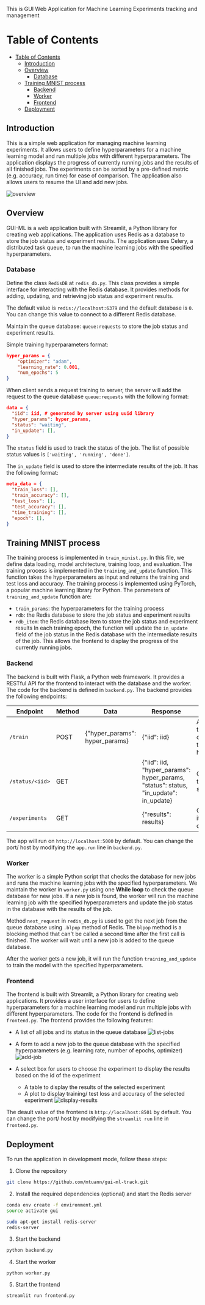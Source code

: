 This is GUI Web Application for Machine Learning Experiments tracking and management

# Table of Contents
- [Table of Contents](#table-of-contents)
  - [Introduction](#introduction)
  - [Overview](#overview)
    - [Database](#database)
  - [Training MNIST process](#training-mnist-process)
    - [Backend](#backend)
    - [Worker](#worker)
    - [Frontend](#frontend)
  - [Deployment](#deployment)
  


## Introduction

This is a simple web application for managing machine learning experiments. It allows users to define hyperparameters for a machine learning model and run multiple jobs with different hyperparameters. The application displays the progress of currently running jobs and the results of all finished jobs. The experiments can be sorted by a pre-defined metric (e.g. accuracy, run time) for ease of comparison. The application also allows users to resume the UI and add new jobs.
<!-- % adding a figure 'demo.png' here -->
![overview](overview.png)

<!-- ## Installation
To install the application, follow these steps:
```bash
git clone https://github.com/mtuann/gui-ml-track.git
cd gui-ml
pip install -r requirements.txt
streamlit run frontend.py
``` -->

## Overview
GUI-ML is a web application built with Streamlit, a Python library for creating web applications. The application uses Redis as a database to store the job status and experiment results. The application uses Celery, a distributed task queue, to run the machine learning jobs with the specified hyperparameters.


### Database

Define the class `RedisDB` at `redis_db.py`. This class provides a simple interface for interacting with the Redis database. It provides methods for adding, updating, and retrieving job status and experiment results.

The default value is `redis://localhost:6379` and the default database is `0`. You can change this value to connect to a different Redis database.

Maintain the queue database: `queue:requests` to store the job status and experiment results.

Simple training hyperparameters format:
```json
hyper_params = {
    "optimizer": "adam",
    "learning_rate": 0.001,
    "num_epochs": 5
}
```
When client sends a request training to server, the server will add the request to the queue database `queue:requests` with the following format:
```json
data = {
  "iid": iid, # generated by server using uuid library
  "hyper_params": hyper_params,
  "status": "waiting",
  "in_update": [],
}
```
The `status` field is used to track the status of the job. The list of possible status values is `['waiting', 'running', 'done']`.

The `in_update` field is used to store the intermediate results of the job. It has the following format:
```json
meta_data = {
  "train_loss": [],
  "train_accuracy": [],
  "test_loss": [],
  "test_accuracy": [],
  "time_training": [],
  "epoch": [],
}
```

## Training MNIST process
The training process is implemented in `train_minist.py`. In this file, we define data loading, model architecture, training loop, and evaluation. The training process is implemented in the `training_and_update` function. This function takes the hyperparameters as input and returns the training and test loss and accuracy. The training process is implemented using PyTorch, a popular machine learning library for Python.
The parameters of `training_and_update` function are:
- `train_params`: the hyperparameters for the training process
- `rdb`: the Redis database to store the job status and experiment results
- `rdb_item`: the Redis database item to store the job status and experiment results
In each training epoch, the function will update the `in_update` field of the job status in the Redis database with the intermediate results of the job. This allows the frontend to display the progress of the currently running jobs.  


### Backend
The backend is built with Flask, a Python web framework. It provides a RESTful API for the frontend to interact with the database and the worker.
The code for the backend is defined in `backend.py`. The backend provides the following endpoints:
<!-- Table of endpoints: -->
| Endpoint | Method | Data | Response |Description |
| --- | --- | --- | --- | --- |
| `/train` | POST | {"hyper_params": hyper_params} | {"iid": iid} | Add a new job to the queue database with the specified hyperparameters |
| `/status/<iid>` | GET | | {"iid": iid, "hyper_params": hyper_params, "status": status, "in_update": in_update} | Get the status of the job with the specified id (iid) |
| `/experiments` | GET | | {"results": results} | Get all jobs and its status in the queue database |

The app will run on `http://localhost:5000` by default. You can change the port/ host by modifying the `app.run` line in `backend.py`.

### Worker
The worker is a simple Python script that checks the database for new jobs and runs the machine learning jobs with the specified hyperparameters.
We maintain the worker in `worker.py` using one **While loop** to check the queue database for new jobs. If a new job is found, the worker will run the machine learning job with the specified hyperparameters and update the job status in the database with the results of the job.

Method `next_request` in `redis_db.py` is used to get the next job from the queue database using `.blpop` method of Redis. The `blpop` method is a blocking method that can't be called a second time after the first call is finished. The worker will wait until a new job is added to the queue database.

After the worker gets a new job, it will run the function `training_and_update` to train the model with the specified hyperparameters.




### Frontend
The frontend is built with Streamlit, a Python library for creating web applications. It provides a user interface for users to define hyperparameters for a machine learning model and run multiple jobs with different hyperparameters.
The code for the frontend is defined in `frontend.py`. The frontend provides the following features:
- A list of all jobs and its status in the queue database
![list-jobs](demo-01.png)

- A form to add a new job to the queue database with the specified hyperparameters (e.g. learning rate, number of epochs, optimizer)
![add-job](demo-02.png)

- A select box for users to choose the experiment to display the results based on the id of the experiment
  - A table to display the results of the selected experiment
  - A plot to display training/ test loss and accuracy of the selected experiment
![display-results](demo-03.png)



The deault value of the frontend is `http://localhost:8501` by default. You can change the port/ host by modifying the `streamlit run` line in `frontend.py`.



## Deployment
To run the application in development mode, follow these steps:
1. Clone the repository
```bash
git clone https://github.com/mtuann/gui-ml-track.git
```
2. Install the required dependencies (optional) and start the Redis server
```bash
conda env create -f environment.yml
source activate gui

sudo apt-get install redis-server
redis-server
```
3. Start the backend
```bash
python backend.py
```
4. Start the worker
```
python worker.py
```
5. Start the frontend
```
streamlit run frontend.py
```